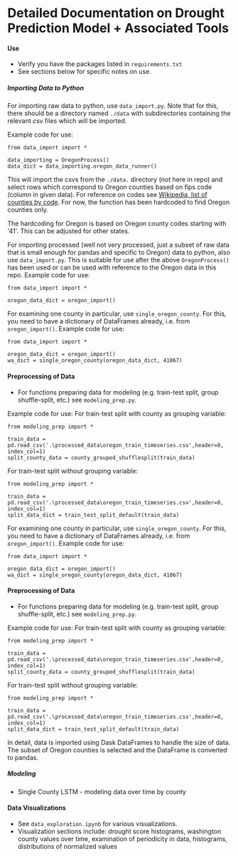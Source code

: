 # Detailed Documentation on Drought Prediction Model + Associated Tools

#### Use

* Verify you have the packages listed in `requirements.txt`
* See sections below for specific notes on use.

##### Importing Data to Python

For importing raw data to python, use `data_import.py`. Note that for this, there should be a directory named `./data` with subdirectories containing the relevant csv files which will be imported.

Example code for use:
```
from data_import import *

data_importing = OregonProcess()
data_dict = data_importing.oregon_data_runner()
```

This will import the csvs from the `./data.` directory (not here in repo) and select rows which correspond to Oregon counties based on fips code (column in given data). For reference on codes see [Wikipedia, list of counties by code](https://en.wikipedia.org/wiki/List_of_United_States_INCITS_codes_by_county#). For now, the function has been hardcoded to find Oregon counties only.

The hardcoding for Oregon is based on Oregon county codes starting with '41'. This can be adjusted for other states.

For importing processed (well not very processed, just a subset of raw data that is small enough for pandas and specific to Oregon) data to python, also use `data_import.py`. This is suitable for use after the above `OregonProcess()` has been used or can be used with reference to the Oregon data in this repo. Example code for use:
```
from data_import import *

oregon_data_dict = oregon_import()
```

For examining one county in particular, use `single_oregon_county`. For this, you need to have a dictionary of DataFrames already, i.e. from `oregon_import()`. Example code for use:
```
from data_import import *

oregon_data_dict = oregon_import()
wa_dict = single_oregon_county(oregon_data_dict, 41067)
```

#### Preprocessing of Data
* For functions preparing data for modeling (e.g. train-test split, group shuffle-split, etc.) see `modeling_prep.py`.

Example code for use:
For train-test split with county as grouping variable:
```
from modeling_prep import *

train_data = pd.read_csv('.\processed_data\oregon_train_timeseries.csv',header=0, index_col=1)
split_county_data = county_grouped_shufflesplit(train_data)
```
For train-test split without grouping variable:
```
from modeling_prep import *

train_data = pd.read_csv('.\processed_data\oregon_train_timeseries.csv',header=0, index_col=1)
split_data_dict = train_test_split_default(train_data)
```

For examining one county in particular, use `single_oregon_county`. For this, you need to have a dictionary of DataFrames already, i.e. from `oregon_import()`. Example code for use:
```
from data_import import *

oregon_data_dict = oregon_import()
wa_dict = single_oregon_county(oregon_data_dict, 41067)
```

#### Preprocessing of Data
* For functions preparing data for modeling (e.g. train-test split, group shuffle-split, etc.) see `modeling_prep.py`.

Example code for use:
For train-test split with county as grouping variable:
```
from modeling_prep import *

train_data = pd.read_csv('.\processed_data\oregon_train_timeseries.csv',header=0, index_col=1)
split_county_data = county_grouped_shufflesplit(train_data)
```
For train-test split without grouping variable:
```
from modeling_prep import *

train_data = pd.read_csv('.\processed_data\oregon_train_timeseries.csv',header=0, index_col=1)
split_data_dict = train_test_split_default(train_data)
```

In detail, data is imported using Dask DataFrames to handle the size of data. The subset of Oregon counties is selected and the DataFrame is converted to pandas.

##### Modeling
* Single County LSTM - modeling data over time by county

#### Data Visualizations
* See `data_exploration.ipynb` for various visualizations.
* Visualization sections include: drought score histograms, washington county values over time, examination of periodicity in data, histograms, distributions of normalized values